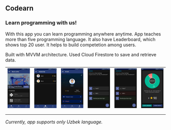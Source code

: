 ## Codearn

### Learn programming with us!

With this app you can learn programming anywhere anytime. App teaches more than five programming language. It also have Leaderboard, which shows top 20 user. It helps to build competetion among users.

Built with MVVM architecture. Used Cloud Firestore to save and retrieve data. 

| ![Screenshot 1](screenshot1.jpg) | ![Screenshot 2](screenshot2.jpg) | ![Screenshot 3](screenshot3.jpg) | ![Screenshot 4](screenshot4.jpg) | ![Screenshot 5](screenshot5.jpg) | ![Screenshot 6](screenshot6.jpg)
| --------------------------- | ------------------------- | ------------------------- | ------------------------- | ------------------------- | ------------------------- |

---------------------

*Currently, app supports only Uzbek language.*
